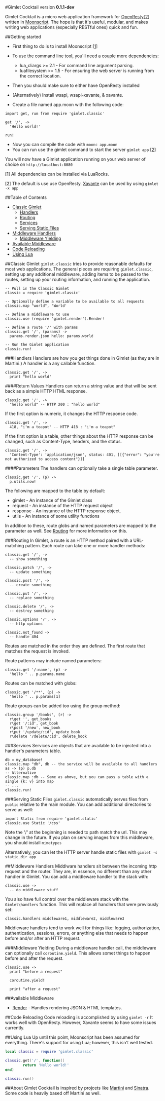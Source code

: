 #Gimlet Cocktail
version **0.1.1-dev**

Gimlet Cocktail is a micro web application framework for [OpenResty](http://openresty.org/)[[2](#getting-started-note-2)] written in [Moonscript](http://moonscript.org/). The hope is that it's useful, modular, and makes writing web applications (especially RESTful ones) quick and fun.

##Getting started

* First thing to do is to install Moonscript [[1](#getting-started-note-1)]
* To use the command line tool, you'll need a couple more dependencies:
  * lua_cliargs >= 2.1 - For command line argument parsing.
  * luafilesystem >= 1.5 - For ensuring the web server is running from the correct location.
* Then you should make sure to either have OpenResty installed
* (Alternatively) Install wsapi, wsapi-xavante, & xavante.

* Create a file named app.moon with the following code:
```moonscript
import get, run from require 'gimlet.classic'

get '/', ->
  'Hello world!'

run!
```
* Now you can compile the code with ```moonc app.moon```
* You can run use the gimlet command to start the server ```gimlet app``` [[2](#getting-started-note-2)]

You will now have a Gimlet application running on your web server of choice on ```http://localhost:8080```

[<a name="getting-started-note-1">1</a>] All dependencies can be installed via LuaRocks.

[<a name="getting-started-note-2">2</a>] The default is use use OpenResty. [Xavante](http://keplerproject.github.io/xavante) can be used by using ```gimlet -x app```

##Table of Contents
* [Classic Gimlet](#classic-gimlet)
  * [Handlers](#handlers)
  * [Routing](#routing)
  * [Services](#services)
  * [Serving Static Files](#serving-static-files)
* [Middleware Handlers](#middleware-handlers)
  * [Middleware Yielding](#middleware-yielding)
* [Available Middleware](#available-middleware)
* [Code Reloading](#code-reloading)
* [Using Lua](#using-lua)

##Classic Gimlet
 ```gimlet.classic``` tries to provide reasonable defaults for most web applications. The general pieces are requiring ```gimlet.classic```, setting up any additional middleware, adding items to be passed to the routes, setting up your routing information, and running the application.
```moonscript
-- Pull in the Classic Gimlet
classic = require 'gimlet.classic'

-- Optionally define a variable to be available to all requests
classic.map "world", 'World'

-- Define a middleware to use
classic.use (require 'gimlet.render').Render!

-- Define a route '/' with params
classic.get '/', (params) ->
  params.render.json hello: params.world

-- Run the Gimlet application
classic.run!
```

###Handlers
Handlers are how you get things done in Gimlet (as they are in Martini.) A handler is a any callable function.
```moonscript
classic.get '/', ->
  print "hello world"
```

####Return Values
Handlers can return a string value and that will be sent back as a simple HTTP HTML response.
```moonscript
classic.get '/', ->
  "hello world" -- HTTP 200 : "hello world"
```
If the first option is numeric, it changes the HTTP response code.
```moonscript
classic.get '/', ->
  418, "i'm a teapot" -- HTTP 418 : "i'm a teapot"
```

If the first option is a table, other things about the HTTP response can be changed, such as Content-Type, headers, and the status.
```moonscript
classic.get '/', ->
  'Content-Type': 'application/json', status: 401, [[{"error": "you're not authorized to access content"}]]
```

####Parameters
The handlers can optionally take a single table parameter.
```moonscript
classic.get '/', (p) ->
  p.utils.now!
```
The following are mapped to the table by default:
* gimlet - An instance of the Gimlet class
* request - An instance of the HTTP request object
* response - An instance of the HTTP response object.
* utils - An instance of some utility functions

In addition to these, route globs and named parameters are mapped to the parameter as well. See [Routing](#routing) for more information on this.

###Routing
In Gimlet, a route is an HTTP method paired with a URL-matching pattern. Each route can take one or more handler methods:
```moonscript
classic.get '/', ->
  -- show something

classic.patch '/', ->
  -- update something

classic.post '/', ->
  -- create something

classic.put '/', ->
  -- replace something

classic.delete '/', ->
  -- destroy something

classic.options '/', ->
  -- http options

classic.not_found ->
  -- handle 404
```

Routes are matched in the order they are defined. The first route that matches the request is invoked.

Route patterns may include named parameters:
```moonscript
classic.get '/:name', (p) ->
  'hello ' .. p.params.name
```

Routes can be matched with globs:
```moonscript
classic.get '/**', (p) ->
  'hello ' .. p.params[1]
```
Route groups can be added too using the group method:
```moonscript
classic.group '/books', (r) ->
  r\get '', get_books
  r\get '/:id', get_book
  r\post '/new', new_book
  r\put '/update/:id', update_book
  r\delete '/delete/:id', delete_book
```
###Services
Services are objects that are available to be injected into a handler's parameters table.

```moonscript
db = my_database!
classic.map "db", db -- the service will be available to all handlers as -> (p) p.db
-- Alternative
classic.map :db -- Same as above, but you can pass a table with a single {k: v} into map
-- ...
classic.run!
```

###Serving Static Files
```gimlet.classic``` automatically serves files from ```public``` relative to the main module.
You can add additional directories to serve as well:
```moonscript
import Static from require 'gimlet.static'
classic.use Static '/css'
```
Note the '/' at the beginning is needed to path match the url. This may change in the future.
If you plan on serving images from this middleware, you should install ```mimetypes```

Alternatively, you can let the HTTP server handle static files with ```gimlet -s static_dir app```

##Middleware Handlers
Middlware handlers sit between the incoming http request and the router. They are, in essence, no different than any other handler in Gimlet. You can add a middleware handler to the stack with:
```moonscript
classic.use ->
  -- do middleware stuff
```

You also have full control over the middleware stack with the ```Gimlet\handlers``` function. This will replace all handlers that were previously set:
```moonscript
classic.handlers middleware1, middleware2, middleware3
```

Middleware handlers tend to work well for things like: logging, authorization, authentication, sessions, errors, or anything else that needs to happen before and/or after an HTTP request.

###Middleware Yielding
During a middleware handler call, the middleware can optionally call ```coroutine.yield```. This allows somet things to happen before and after the request.
```moonscript
classic.use ->
  print "before a request"

  coroutine.yield!

  print "after a request"
```

##Available Middleware
* [Render](http://github.com/losinggeneration/gimlet-render) - Handles rendering JSON & HTML templates.

##Code Reloading
Code reloading is accomplished by using ```gimlet -r``` It works well with OpenResty. However, Xavante seems to have some issues currently.

##Using Lua
Up until this point, Moonscript has been assumed for everything. There's support for using Lua; however, this isn't well tested.
```lua
local classic = require 'gimlet.classic'

classic.get('/', function()
        return 'Hello world!'
end)

classic.run()
```

##About
Gimlet Cocktail is inspired by projcets like [Martini](http://github.com/go-martini/martini) and [Sinatra](https://github.com/sinatra/sinatra). Some code is heavily based off Martini as well.

